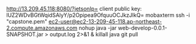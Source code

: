 http://13.209.45.118:8080/?jetsonIp=
client public key: lUZ2WDvBGtWqidSAlyY/p2Opipea9OfquuOCJkzJlkQ=
mobaxterm
ssh -i "capstone.pem" ec2-user@ec2-13-209-45-118.ap-northeast-2.compute.amazonaws.com
nohup java -jar web-develop-0.0.1-SNAPSHOT.jar > output.log 2>&1 &
killall java
git pull
